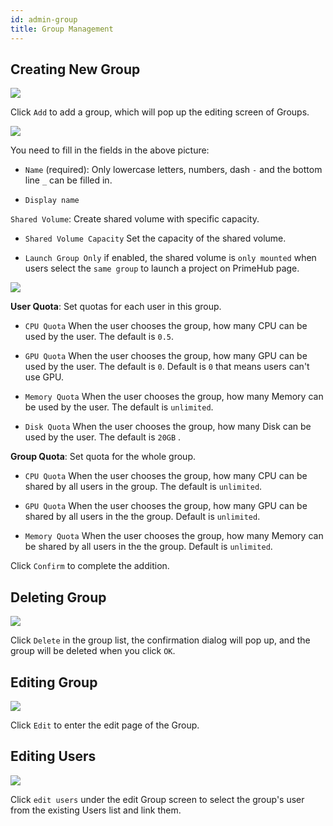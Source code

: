 ```yaml
---
id: admin-group
title: Group Management
---
```


## Creating New Group

![](assets/group_12.png)

Click `Add` to add a group, which will pop up the editing screen of Groups.

![](assets/group_shared_volume.png)

You need to fill in the fields in the above picture:

+ `Name` (required): Only lowercase letters, numbers, dash `-` and the bottom line `_` can be filled in.

+ `Display name`

`Shared Volume`: Create shared volume with specific capacity.

+ `Shared Volume Capacity` Set the capacity of the shared volume.

+ `Launch Group Only` if enabled, the shared volume is `only mounted` when users select the `same group` to launch a project on PrimeHub page.

![](assets/group_user_quota.png)

**User Quota**: Set quotas for each user in this group.

+ `CPU Quota` When the user chooses the group, how many CPU can be used by the user. The default is `0.5`.

+ `GPU Quota` When the user chooses the group, how many GPU can be used by the user. The default is `0`. Default is `0` that means users can't use GPU.

+ `Memory Quota` When the user chooses the group, how many Memory can be used by the user. The default is `unlimited`.

+ `Disk Quota` When the user chooses the group, how many Disk can be used by the user. The default is `20GB` .

**Group Quota**: Set quota for the whole group.

+ `CPU Quota` When the user chooses the group, how many CPU can be shared by all users in the group. The default is `unlimited`.

+ `GPU Quota` When the user chooses the group, how many GPU can be shared by all users in the the group. Default is `unlimited`.

+ `Memory Quota` When the user chooses the group, how many Memory can be shared by all users in the the group. Default is `unlimited`.

Click `Confirm` to complete the addition.

## Deleting Group

![](assets/group_14.png)

Click `Delete` in the group list, the confirmation dialog will pop up, and the group will be deleted when you click `OK`.

## Editing Group

![](assets/group_13.png)

Click `Edit` to enter the edit page of the Group.

## Editing Users

![](assets/group_8.png)

Click `edit users` under the edit Group screen to select the group's user from the existing Users list and link them.
